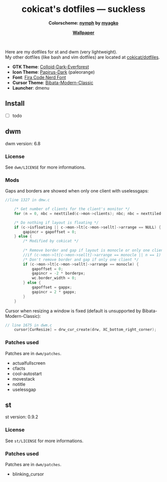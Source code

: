 <h1 align="center">cokicat's dotfiles — suckless</h1>
<p align="center"><b>Colorscheme: <a href="https://github.com/myagko/nymph.git">nymph</a> by <a href="https://github.com/myagko/">myagko</a></b><p>
<p align="center"><b><a href="https://w.wallhaven.cc/full/x1/wallhaven-x1vk3z.jpg">Wallpaper</a></b><p>
<br>

Here are my dotfiles for st and dwm (very lightweight).  
My other dotfiles (like bash and vim dotfiles) are located at [cokicat/dotfiles](https://github.com/cokicat/dotfiles.git).

- **GTK Theme**: [Colloid-Dark-Everforest](https://github.com/vinceliuice/Colloid-gtk-theme)
- **Icon Theme**: [Papirus-Dark](https://github.com/PapirusDevelopmentTeam/papirus-icon-theme) (paleorange)
- **Font**: [Fira Code Nerd Font](https://github.com/ryanoasis/nerd-fonts/releases/download/v3.2.1/FiraMono.zip)
- **Cursor Theme**: [Bibata-Modern-Classic](https://github.com/ful1e5/Bibata_Cursor)
- **Launcher**: dmenu

## Install
- [ ] todo

## dwm
dwm version: 6.8
### License
See `dwm/LICENSE` for more informations.
### Mods
Gaps and borders are showed when only one client with uselessgaps:
```c
//line 1327 in dmw.c

	/* Get number of clients for the client's monitor */
	for (n = 0, nbc = nexttiled(c->mon->clients); nbc; nbc = nexttiled(nbc->next), n++);

	/* Do nothing if layout is floating */
	if (c->isfloating || c->mon->lt[c->mon->sellt]->arrange == NULL) {
		gapincr = gapoffset = 0;
	} else {
		/* Modified by cokicat */
		
		/* Remove border and gap if layout is monocle or only one client */
		//if (c->mon->lt[c->mon->sellt]->arrange == monocle || n == 1) {
		/* Don't remove border and gap if only one client */
		if (c->mon->lt[c->mon->sellt]->arrange == monocle) {
			gapoffset = 0;
			gapincr = -2 * borderpx;
			wc.border_width = 0;
		} else {
			gapoffset = gappx;
			gapincr = 2 * gappx;
		}
	}
```
Cursor when resizing a window is fixed (default is unsupported by Bibata-Modern-Classic):
```c
// line 1675 in dwm.c
	cursor[CurResize] = drw_cur_create(drw, XC_bottom_right_corner);
```

### Patches used
Patches are in `dwm/patches`.
- actualfullscreen
- cfacts
- cool-autostart
- movestack
- notitle
- uselessgap

## st
st version: 0.9.2
### License
See `st/LICENSE` for more informations.
### Patches used
Patches are in `dwm/patches`.
- blinking_cursor


